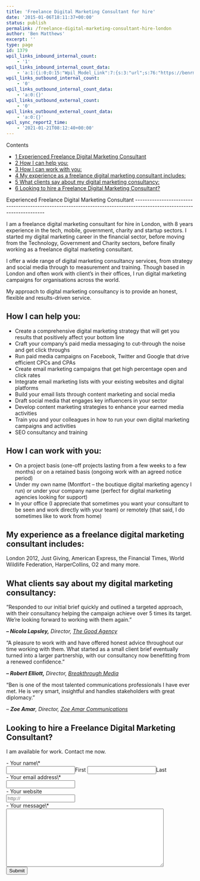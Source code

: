 ```yaml
---
title: 'Freelance Digital Marketing Consultant for hire'
date: '2015-01-06T18:11:37+00:00'
status: publish
permalink: /freelance-digital-marketing-consultant-hire-london
author: 'Ben Matthews'
excerpt: ''
type: page
id: 1379
wpil_links_inbound_internal_count:
    - '1'
wpil_links_inbound_internal_count_data:
    - 'a:1:{i:0;O:15:"Wpil_Model_Link":7:{s:3:"url";s:76:"https://benrmatthews.com/freelance-digital-marketing-consultant-hire-london/";s:4:"host";s:16:"benrmatthews.com";s:8:"internal";b:1;s:4:"post";O:15:"Wpil_Model_Post":7:{s:2:"id";s:4:"2059";s:5:"title";N;s:4:"type";s:4:"post";s:6:"status";N;s:7:"content";N;s:5:"links";N;s:4:"slug";N;}s:6:"anchor";s:28:"digital marketing consultant";s:15:"added_by_plugin";b:0;s:8:"location";s:7:"content";}}'
wpil_links_outbound_internal_count:
    - '0'
wpil_links_outbound_internal_count_data:
    - 'a:0:{}'
wpil_links_outbound_external_count:
    - '0'
wpil_links_outbound_external_count_data:
    - 'a:0:{}'
wpil_sync_report2_time:
    - '2021-01-21T08:12:40+00:00'
---
```

<div class="no_bullets" id="toc_container">Contents

- [<span class="toc_number toc_depth_1">1</span> Experienced Freelance Digital Marketing Consultant](#Experienced_FreelanceDigital_Marketing_Consultant)
- [<span class="toc_number toc_depth_1">2</span> How I can help you:](#How_I_can_help_you)
- [<span class="toc_number toc_depth_1">3</span> How I can work with you:](#How_I_can_work_with_you)
- [<span class="toc_number toc_depth_1">4</span> My experience as a freelance digital marketing consultant includes:](#My_experience_as_a_freelance_digital_marketing_consultant_includes)
- [<span class="toc_number toc_depth_1">5</span> What clients say about my digital marketing consultancy:](#What_clients_say_about_my_digital_marketing_consultancy)
- [<span class="toc_number toc_depth_1">6</span> Looking to hire a Freelance Digital Marketing Consultant?](#Looking_to_hire_a_Freelance_Digital_Marketing_Consultant)

</div><span id="Experienced_FreelanceDigital_Marketing_Consultant">Experienced Freelance Digital Marketing Consultant</span>
----------------------------------------------------------------------------------------------------------------------

I am a freelance digital marketing consultant for hire in London, with 8 years experience in the tech, mobile, government, charity and startup sectors. I started my digital marketing career in the financial sector, before moving from the Technology, Government and Charity sectors, before finally working as a freelance digital marketing consultant.

I offer a wide range of digital marketing consultancy services, from strategy and social media through to measurement and training. Though based in London and often work with client’s in their offices, I run digital marketing campaigns for organisations across the world.

My approach to digital marketing consultancy is to provide an honest, flexible and results-driven service.

<span id="How_I_can_help_you">**How I can help you:**</span>
------------------------------------------------------------

- Create a comprehensive digital marketing strategy that will get you results that positively affect your bottom line
- Craft your company’s paid media messaging to cut-through the noise and get click throughs
- Run paid media campaigns on Facebook, Twitter and Google that drive efficient CPCs and CPAs
- Create email marketing campaigns that get high percentage open and click rates
- Integrate email marketing lists with your existing websites and digital platforms
- Build your email lists through content marketing and social media
- Draft social media that engages key influencers in your sector
- Develop content marketing strategies to enhance your earned media activities
- Train you and your colleagues in how to run your own digital marketing campaigns and activities
- SEO consultancy and training

<span id="How_I_can_work_with_you">**How I can work with you:**</span>
----------------------------------------------------------------------

- On a project basis (one-off projects lasting from a few weeks to a few months) or on a retained basis (ongoing work with an agreed notice period)
- Under my own name (Montfort – the boutique digital marketing agency I run) or under your company name (perfect for digital marketing agencies looking for support)
- In your office (I appreciate that sometimes you want your consultant to be seen and work directly with your team) or remotely (that said, I do sometimes like to work from home)

<span id="My_experience_as_a_freelance_digital_marketing_consultant_includes">**My experience as a freelance digital marketing consultant includes:**</span>
------------------------------------------------------------------------------------------------------------------------------------------------------------

London 2012, Just Giving, American Express, the Financial Times, World Wildlife Federation, HarperCollins, O2 and many more.

<span id="What_clients_say_about_my_digital_marketing_consultancy">**What clients say about my digital marketing consultancy:**</span>
--------------------------------------------------------------------------------------------------------------------------------------

“Responded to our initial brief quickly and outlined a targeted approach, with their consultancy helping the campaign achieve over 5 times its target. We’re looking forward to working with them again.”

***– Nicola Lapsley,** Director, [The Good Agency](http://thegoodagency.co.uk/)*

“A pleasure to work with and have offered honest advice throughout our time working with them. What started as a small client brief eventually turned into a larger partnership, with our consultancy now benefitting from a renewed confidence.”

***– Robert Elliott,** Director, [Breakthrough Media](http://breakthroughmedia.org)*

“Ben is one of the most talented communications professionals I have ever met. He is very smart, insightful and handles stakeholders with great diplomacy.”

*– **Zoe Amar**, Director, [Zoe Amar Communications](http://zoeamar.com/)*

<span id="Looking_to_hire_a_Freelance_Digital_Marketing_Consultant">Looking to hire a Freelance Digital Marketing Consultant?</span>
------------------------------------------------------------------------------------------------------------------------------------

I am available for work. Contact me now.

<div class="gf_browser_chrome gform_wrapper" id="gform_wrapper_1"><form action="/wp-admin/admin.php?page=gatsby-markdown-export" enctype="multipart/form-data" id="gform_1" method="post"><div class="gform_body">- <label class="gfield_label gfield_label_before_complex" for="input_1_1_3">Your name<span class="gfield_required">\*</span></label><div class="ginput_complex ginput_container no_prefix has_first_name no_middle_name has_last_name no_suffix gf_name_has_2 ginput_container_name gfield_trigger_change" id="input_1_1"> <span class="name_first" id="input_1_1_3_container"> <input aria-invalid="false" aria-label="First name" aria-required="true" id="input_1_1_3" name="input_1.3" tabindex="2" type="text" value=""></input><label for="input_1_1_3">First</label> </span> <span class="name_last" id="input_1_1_6_container"> <input aria-invalid="false" aria-label="Last name" aria-required="true" id="input_1_1_6" name="input_1.6" tabindex="4" type="text" value=""></input><label for="input_1_1_6">Last</label> </span></div>
- <label class="gfield_label" for="input_1_2">Your email address<span class="gfield_required">\*</span></label><div class="ginput_container ginput_container_email"> <input class="medium" id="input_1_2" name="input_2" tabindex="6" type="text" value=""></input></div>
- <label class="gfield_label" for="input_1_3">Your website</label><div class="ginput_container ginput_container_website"> <input aria-invalid="false" class="medium" id="input_1_3" name="input_3" placeholder="http://" tabindex="7" type="text" value=""></input></div>
- <label class="gfield_label" for="input_1_4">Your message<span class="gfield_required">\*</span></label><div class="ginput_container ginput_container_textarea"><textarea aria-invalid="false" aria-required="true" class="textarea medium" cols="50" id="input_1_4" name="input_4" rows="10" tabindex="8"></textarea></div>
 
</div><div class="gform_footer top_label"> <input class="gform_button button" id="gform_submit_button_1" onclick="if(window["gf_submitting_1"]){return false;}  window["gf_submitting_1"]=true;  " onkeypress="if( event.keyCode == 13 ){ if(window["gf_submitting_1"]){return false;} window["gf_submitting_1"]=true;  jQuery("#gform_1").trigger("submit",[true]); }" tabindex="9" type="submit" value="Submit"></input><input class="gform_hidden" name="is_submit_1" type="hidden" value="1"></input><input class="gform_hidden" name="gform_submit" type="hidden" value="1"></input><input class="gform_hidden" name="gform_unique_id" type="hidden" value=""></input><input class="gform_hidden" name="state_1" type="hidden" value="WyJbXSIsIjUxNzMzNTlhNDM0YTZiMGJhNTAzYWFiMDRjODQ1NTc0Il0="></input><input class="gform_hidden" id="gform_target_page_number_1" name="gform_target_page_number_1" type="hidden" value="0"></input><input class="gform_hidden" id="gform_source_page_number_1" name="gform_source_page_number_1" type="hidden" value="1"></input><input name="gform_field_values" type="hidden" value=""></input></div> </form> </div><script type="text/javascript"> jQuery(document).bind('gform_post_render', function(event, formId, currentPage){if(formId == 1) {if(typeof Placeholders != 'undefined'){
                        Placeholders.enable();
                    }} } );jQuery(document).bind('gform_post_conditional_logic', function(event, formId, fields, isInit){} );</script><script type="text/javascript"> jQuery(document).ready(function(){jQuery(document).trigger('gform_post_render', [1, 1]) } ); </script>